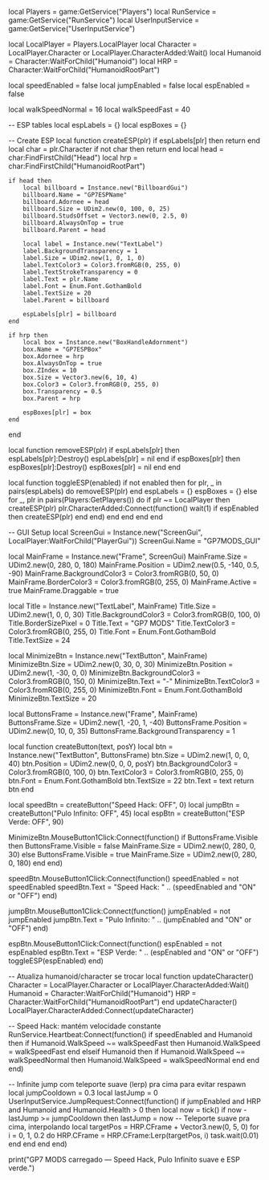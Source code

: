 local Players = game:GetService("Players")
local RunService = game:GetService("RunService")
local UserInputService = game:GetService("UserInputService")

local LocalPlayer = Players.LocalPlayer
local Character = LocalPlayer.Character or LocalPlayer.CharacterAdded:Wait()
local Humanoid = Character:WaitForChild("Humanoid")
local HRP = Character:WaitForChild("HumanoidRootPart")

local speedEnabled = false
local jumpEnabled = false
local espEnabled = false

local walkSpeedNormal = 16
local walkSpeedFast = 40

-- ESP tables
local espLabels = {}
local espBoxes = {}

-- Create ESP
local function createESP(plr)
    if espLabels[plr] then return end
    local char = plr.Character
    if not char then return end
    local head = char:FindFirstChild("Head")
    local hrp = char:FindFirstChild("HumanoidRootPart")

    if head then
        local billboard = Instance.new("BillboardGui")
        billboard.Name = "GP7ESPName"
        billboard.Adornee = head
        billboard.Size = UDim2.new(0, 100, 0, 25)
        billboard.StudsOffset = Vector3.new(0, 2.5, 0)
        billboard.AlwaysOnTop = true
        billboard.Parent = head

        local label = Instance.new("TextLabel")
        label.BackgroundTransparency = 1
        label.Size = UDim2.new(1, 0, 1, 0)
        label.TextColor3 = Color3.fromRGB(0, 255, 0)
        label.TextStrokeTransparency = 0
        label.Text = plr.Name
        label.Font = Enum.Font.GothamBold
        label.TextSize = 20
        label.Parent = billboard

        espLabels[plr] = billboard
    end

    if hrp then
        local box = Instance.new("BoxHandleAdornment")
        box.Name = "GP7ESPBox"
        box.Adornee = hrp
        box.AlwaysOnTop = true
        box.ZIndex = 10
        box.Size = Vector3.new(6, 10, 4)
        box.Color3 = Color3.fromRGB(0, 255, 0)
        box.Transparency = 0.5
        box.Parent = hrp

        espBoxes[plr] = box
    end
end

local function removeESP(plr)
    if espLabels[plr] then
        espLabels[plr]:Destroy()
        espLabels[plr] = nil
    end
    if espBoxes[plr] then
        espBoxes[plr]:Destroy()
        espBoxes[plr] = nil
    end
end

local function toggleESP(enabled)
    if not enabled then
        for plr, _ in pairs(espLabels) do
            removeESP(plr)
        end
        espLabels = {}
        espBoxes = {}
    else
        for _, plr in pairs(Players:GetPlayers()) do
            if plr ~= LocalPlayer then
                createESP(plr)
                plr.CharacterAdded:Connect(function()
                    wait(1)
                    if espEnabled then
                        createESP(plr)
                    end
                end)
            end
        end
    end
end

-- GUI Setup
local ScreenGui = Instance.new("ScreenGui", LocalPlayer:WaitForChild("PlayerGui"))
ScreenGui.Name = "GP7MODS_GUI"

local MainFrame = Instance.new("Frame", ScreenGui)
MainFrame.Size = UDim2.new(0, 280, 0, 180)
MainFrame.Position = UDim2.new(0.5, -140, 0.5, -90)
MainFrame.BackgroundColor3 = Color3.fromRGB(0, 50, 0)
MainFrame.BorderColor3 = Color3.fromRGB(0, 255, 0)
MainFrame.Active = true
MainFrame.Draggable = true

local Title = Instance.new("TextLabel", MainFrame)
Title.Size = UDim2.new(1, 0, 0, 30)
Title.BackgroundColor3 = Color3.fromRGB(0, 100, 0)
Title.BorderSizePixel = 0
Title.Text = "GP7 MODS"
Title.TextColor3 = Color3.fromRGB(0, 255, 0)
Title.Font = Enum.Font.GothamBold
Title.TextSize = 24

local MinimizeBtn = Instance.new("TextButton", MainFrame)
MinimizeBtn.Size = UDim2.new(0, 30, 0, 30)
MinimizeBtn.Position = UDim2.new(1, -30, 0, 0)
MinimizeBtn.BackgroundColor3 = Color3.fromRGB(0, 150, 0)
MinimizeBtn.Text = "-"
MinimizeBtn.TextColor3 = Color3.fromRGB(0, 255, 0)
MinimizeBtn.Font = Enum.Font.GothamBold
MinimizeBtn.TextSize = 20

local ButtonsFrame = Instance.new("Frame", MainFrame)
ButtonsFrame.Size = UDim2.new(1, -20, 1, -40)
ButtonsFrame.Position = UDim2.new(0, 10, 0, 35)
ButtonsFrame.BackgroundTransparency = 1

local function createButton(text, posY)
    local btn = Instance.new("TextButton", ButtonsFrame)
    btn.Size = UDim2.new(1, 0, 0, 40)
    btn.Position = UDim2.new(0, 0, 0, posY)
    btn.BackgroundColor3 = Color3.fromRGB(0, 100, 0)
    btn.TextColor3 = Color3.fromRGB(0, 255, 0)
    btn.Font = Enum.Font.GothamBold
    btn.TextSize = 22
    btn.Text = text
    return btn
end

local speedBtn = createButton("Speed Hack: OFF", 0)
local jumpBtn = createButton("Pulo Infinito: OFF", 45)
local espBtn = createButton("ESP Verde: OFF", 90)

MinimizeBtn.MouseButton1Click:Connect(function()
    if ButtonsFrame.Visible then
        ButtonsFrame.Visible = false
        MainFrame.Size = UDim2.new(0, 280, 0, 30)
    else
        ButtonsFrame.Visible = true
        MainFrame.Size = UDim2.new(0, 280, 0, 180)
    end
end)

speedBtn.MouseButton1Click:Connect(function()
    speedEnabled = not speedEnabled
    speedBtn.Text = "Speed Hack: " .. (speedEnabled and "ON" or "OFF")
end)

jumpBtn.MouseButton1Click:Connect(function()
    jumpEnabled = not jumpEnabled
    jumpBtn.Text = "Pulo Infinito: " .. (jumpEnabled and "ON" or "OFF")
end)

espBtn.MouseButton1Click:Connect(function()
    espEnabled = not espEnabled
    espBtn.Text = "ESP Verde: " .. (espEnabled and "ON" or "OFF")
    toggleESP(espEnabled)
end)

-- Atualiza humanoid/character se trocar
local function updateCharacter()
    Character = LocalPlayer.Character or LocalPlayer.CharacterAdded:Wait()
    Humanoid = Character:WaitForChild("Humanoid")
    HRP = Character:WaitForChild("HumanoidRootPart")
end
updateCharacter()
LocalPlayer.CharacterAdded:Connect(updateCharacter)

-- Speed Hack: mantém velocidade constante
RunService.Heartbeat:Connect(function()
    if speedEnabled and Humanoid then
        if Humanoid.WalkSpeed ~= walkSpeedFast then
            Humanoid.WalkSpeed = walkSpeedFast
        end
    elseif Humanoid then
        if Humanoid.WalkSpeed ~= walkSpeedNormal then
            Humanoid.WalkSpeed = walkSpeedNormal
        end
    end
end)

-- Infinite jump com teleporte suave (lerp) pra cima para evitar respawn
local jumpCooldown = 0.3
local lastJump = 0
UserInputService.JumpRequest:Connect(function()
    if jumpEnabled and HRP and Humanoid and Humanoid.Health > 0 then
        local now = tick()
        if now - lastJump >= jumpCooldown then
            lastJump = now
            -- Teleporte suave pra cima, interpolando
            local targetPos = HRP.CFrame + Vector3.new(0, 5, 0)
            for i = 0, 1, 0.2 do
                HRP.CFrame = HRP.CFrame:Lerp(targetPos, i)
                task.wait(0.01)
            end
        end
    end
end)

print("GP7 MODS carregado — Speed Hack, Pulo Infinito suave e ESP verde.")